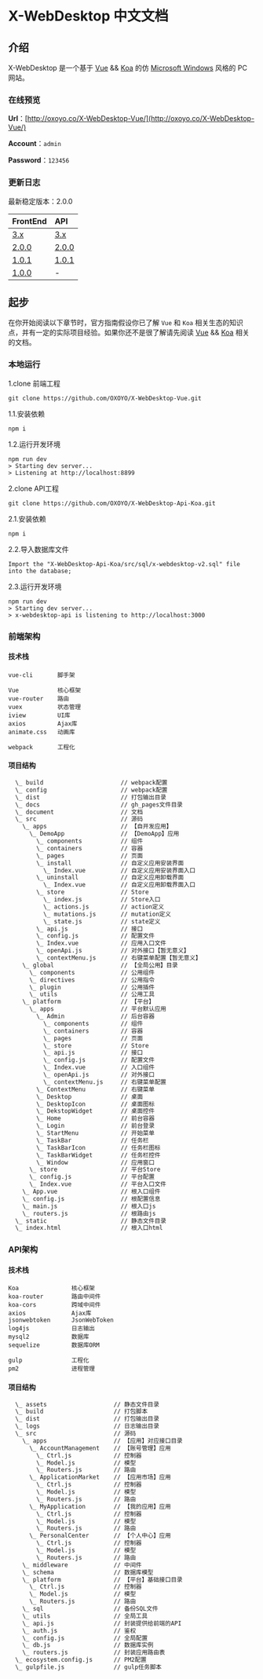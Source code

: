 # X-WebDesktop 中文文档

## 介绍

X-WebDesktop 是一个基于 [Vue](https://github.com/vuejs/vue) && [Koa](https://github.com/koajs/koa) 的仿 [Microsoft Windows](https://www.microsoft.com/zh-cn/windows) 风格的 PC 网站。

### 在线预览

**Url**：[http://oxoyo.co/X-WebDesktop-Vue/](http://oxoyo.co/X-WebDesktop-Vue/)

**Account**：`admin`

**Password**：`123456`

### 更新日志

最新稳定版本：2.0.0

| FrontEnd | API |
| :-------- | :-------- |
| [3.x](https://github.com/OXOYO/X-WebDesktop-Vue/tree/master) | [3.x](https://github.com/OXOYO/X-WebDesktop-Api-Koa/tree/master) |
| [2.0.0](https://github.com/OXOYO/X-WebDesktop-Vue/tree/2.0.0) | [2.0.0](https://github.com/OXOYO/X-WebDesktop-Api-Koa/tree/2.0.0) |
| [1.0.1](https://github.com/OXOYO/X-WebDesktop-Vue/tree/1.0.1) | [1.0.1](https://github.com/OXOYO/X-WebDesktop-Api-Koa/tree/1.0.1) |
| [1.0.0](https://github.com/OXOYO/X-Desktop-Vue/tree/master) | - |

## 起步

在你开始阅读以下章节时，官方指南假设你已了解 `Vue` 和 `Koa` 相关生态的知识点，并有一定的实际项目经验。如果你还不是很了解请先阅读 [Vue](https://github.com/vuejs/vue) && [Koa](https://github.com/koajs/koa) 相关的文档。

### 本地运行

1.clone 前端工程
```
git clone https://github.com/OXOYO/X-WebDesktop-Vue.git
```
1.1.安装依赖
```
npm i
```
1.2.运行开发环境
```
npm run dev
> Starting dev server...
> Listening at http://localhost:8899
```
2.clone API工程
```
git clone https://github.com/OXOYO/X-WebDesktop-Api-Koa.git
```
2.1.安装依赖
```
npm i
```
2.2.导入数据库文件
```
Import the "X-WebDesktop-Api-Koa/src/sql/x-webdesktop-v2.sql" file into the database;
```
2.3.运行开发环境
```
npm run dev
> Starting dev server...
> x-webdesktop-api is listening to http://localhost:3000
```

### 前端架构

#### 技术栈

```
vue-cli       脚手架

Vue           核心框架
vue-router    路由
vuex          状态管理
iview         UI库
axios         Ajax库
animate.css   动画库

webpack       工程化
```

#### 项目结构

```bash
  \_ build                      // webpack配置
  \_ config                     // webpack配置
  \_ dist                       // 打包输出目录
  \_ docs                       // gh_pages文件目录
  \_ document                   // 文档
  \_ src                        // 源码
    \_ apps                     // 【自开发应用】
      \_ DemoApp                // 【DemoApp】应用
        \_ components           // 组件
        \_ containers           // 容器
        \_ pages                // 页面
        \_ install              // 自定义应用安装界面
          \_ Index.vue          // 自定义应用安装界面入口
        \_ uninstall            // 自定义应用卸载界面
          \_ Index.vue          // 自定义应用卸载界面入口
        \_ store                // Store
          \_ index.js           // Store入口
          \_ actions.js         // action定义
          \_ mutations.js       // mutation定义
          \_ state.js           // state定义
        \_ api.js               // 接口
        \_ config.js            // 配置文件
        \_ Index.vue            // 应用入口文件
        \_ openApi.js           // 对外接口【暂无意义】
        \_ contextMenu.js       // 右键菜单配置【暂无意义】
    \_ global                   // 【全局公用】目录
      \_ components             // 公用组件
      \_ directives             // 公用指令
      \_ plugin                 // 公用插件
      \_ utils                  // 公用工具
    \_ platform                 // 【平台】
      \_ apps                   // 平台默认应用
        \_ Admin                // 后台容器
          \_ components         // 组件
          \_ containers         // 容器
          \_ pages              // 页面
          \_ store              // Store
          \_ api.js             // 接口
          \_ config.js          // 配置文件
          \_ Index.vue          // 入口组件
          \_ openApi.js         // 对外接口
          \_ contextMenu.js     // 右键菜单配置
        \_ ContextMenu          // 右键菜单
        \_ Desktop              // 桌面
        \_ DesktopIcon          // 桌面图标
        \_ DekstopWidget        // 桌面控件
        \_ Home                 // 前台容器
        \_ Login                // 前台登录
        \_ StartMenu            // 开始菜单
        \_ TaskBar              // 任务栏
        \_ TaskBarIcon          // 任务栏图标
        \_ TaskBarWidget        // 任务栏控件
        \_ Window               // 应用窗口
      \_ store                  // 平台Store
      \_ config.js              // 平台配置
      \_ Index.vue              // 平台入口文件
    \_ App.vue                  // 根入口组件
    \_ config.js                // 根配置信息
    \_ main.js                  // 根入口js
    \_ routers.js               // 根路由js
  \_ static                     // 静态文件目录
  \_ index.html                 // 根入口html
```

### API架构

#### 技术栈

```
Koa               核心框架
koa-router        路由中间件
koa-cors          跨域中间件
axios             Ajax库
jsonwebtoken      JsonWebToken
log4js            日志输出
mysql2            数据库
sequelize         数据库ORM

gulp              工程化
pm2               进程管理
```

#### 项目结构

```bash
  \_ assets                   // 静态文件目录
  \_ build                    // 打包脚本
  \_ dist                     // 打包输出目录
  \_ logs                     // 日志输出目录
  \_ src                      // 源码
    \_ apps                   // 【应用】对应接口目录
      \_ AccountManagement    // 【账号管理】应用
        \_ Ctrl.js            // 控制器
        \_ Model.js           // 模型
        \_ Routers.js         // 路由
      \_ ApplicationMarket    // 【应用市场】应用
        \_ Ctrl.js            // 控制器
        \_ Model.js           // 模型
        \_ Routers.js         // 路由
      \_ MyApplication        // 【我的应用】应用
        \_ Ctrl.js            // 控制器
        \_ Model.js           // 模型
        \_ Routers.js         // 路由
      \_ PersonalCenter       // 【个人中心】应用
        \_ Ctrl.js            // 控制器
        \_ Model.js           // 模型
        \_ Routers.js         // 路由
    \_ middleware             // 中间件
    \_ schema                 // 数据库模型
    \_ platform               // 【平台】基础接口目录
      \_ Ctrl.js              // 控制器
      \_ Model.js             // 模型
      \_ Routers.js           // 路由
    \_ sql                    // 备份SQL文件
    \_ utils                  // 全局工具
    \_ api.js                 // 封装提供给前端的API
    \_ auth.js                // 鉴权
    \_ config.js              // 全局配置
    \_ db.js                  // 数据库实例
    \_ routers.js             // 封装应用路由表
  \_ ecosystem.config.js      // PM2配置
  \_ gulpfile.js              // gulp任务脚本
```

